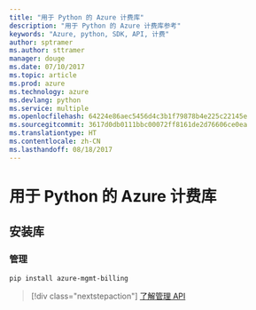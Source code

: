 ```yaml
---
title: "用于 Python 的 Azure 计费库"
description: "用于 Python 的 Azure 计费库参考"
keywords: "Azure, python, SDK, API, 计费"
author: sptramer
ms.author: sttramer
manager: douge
ms.date: 07/10/2017
ms.topic: article
ms.prod: azure
ms.technology: azure
ms.devlang: python
ms.service: multiple
ms.openlocfilehash: 64224e86aec5456d4c3b1f79878b4e225c22145e
ms.sourcegitcommit: 3617d0db0111bbc00072ff8161de2d76606ce0ea
ms.translationtype: HT
ms.contentlocale: zh-CN
ms.lasthandoff: 08/18/2017
---
```

# <a name="azure-billing-libraries-for-python"></a>用于 Python 的 Azure 计费库

## <a name="install-the-libraries"></a>安装库


### <a name="management"></a>管理

```bash
pip install azure-mgmt-billing
```
> [!div class="nextstepaction"]
> [了解管理 API](/python/api/overview/azure/billing/managementlibrary)